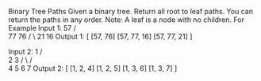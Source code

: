 Binary Tree Paths
Given a binary tree. Return all root to leaf paths. You can return the paths in any order. Note: A leaf is a node with no children. For Example
Input 1:
                57
               /  \
              77  76
             / \ 
            21  16
Output 1:
    [   [57, 76]
        [57, 77, 16]
        [57, 77, 21]    ] 

Input 2:
                1
               / \
              2   3
             / \  / \
            4   5 6  7
Output 2:
     [  [1, 2, 4]
        [1, 2, 5]
        [1, 3, 6]
        [1, 3, 7]    ] 
